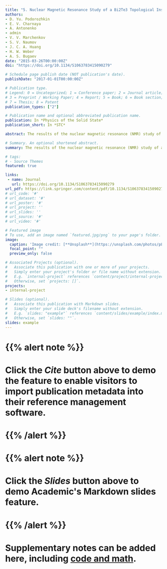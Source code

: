 ```yaml
---
title: "5. Nuclear Magnetic Resonance Study of a Bi2Te3 Topological Insulator"
authors:
- D. Yu. Podorozhkin
- E. V. Charnaya
- A. Antonenko
- admin
- V. V. Marchenkov
- S. V. Naumov
- J. C. A. Huang
- H. W. Weber
- A. S. Bugaev
date: "2015-03-26T00:00:00Z"
doi: "https://doi.org/10.1134/S1063783415090279"

# Schedule page publish date (NOT publication's date).
publishDate: "2017-01-01T00:00:00Z"

# Publication type.
# Legend: 0 = Uncategorized; 1 = Conference paper; 2 = Journal article;
# 3 = Preprint / Working Paper; 4 = Report; 5 = Book; 6 = Book section;
# 7 = Thesis; 8 = Patent
publication_types: ["2"]

# Publication name and optional abbreviated publication name.
publication: In *Physics of the Solid State*
publication_short: In *STC*

abstract: The results of the nuclear magnetic resonance (NMR) study of a grown high-quality $Bi_2 Te_3$ semi-conductor single crystal have been presented. Signals from the $^125 Te$ isotope were detected by the spin echo method in the range from 10 K to room temperature. It was found that the NMR spectrum consists of two lines. The line with a positive shift of the resonance frequency corresponded to the bulk of the sample. The line with a negative shift was interpreted as a signal from the surface of the single crystal. The temperature and orientational dependences of the positions of the NMR line of nuclei in the bulk of the crystal were studied. It was shown that the shifts are mainly determined by the Knight shift due to the interaction with mobile charge carriers. The thermoactivation character of the concentration of mobile charges in the crystal under study, which corresponds to the intrinsic conductance, was proved, and the energy parameters of the thermo-activation processes were calculated.

# Summary. An optional shortened abstract.
summary: The results of the nuclear magnetic resonance (NMR) study of a grown high-quality $Bi_2 Te_3$ semi-conductor single crystal have been presented.

# tags:
# - Source Themes
featured: true

links:
 - name: Journal
   url: https://doi.org/10.1134/S1063783415090279
url_pdf: https://link.springer.com/content/pdf/10.1134/S1063783415090279.pdf
# url_code: '#'
# url_dataset: '#'
# url_poster: '#'
# url_project: ''
# url_slides: ''
# url_source: '#'
# url_video: '#'

# Featured image
# To use, add an image named `featured.jpg/png` to your page's folder. 
image:
  caption: 'Image credit: [**Unsplash**](https://unsplash.com/photos/pLCdAaMFLTE)'
  focal_point: ""
  preview_only: false

# Associated Projects (optional).
#   Associate this publication with one or more of your projects.
#   Simply enter your project's folder or file name without extension.
#   E.g. `internal-project` references `content/project/internal-project/index.md`.
#   Otherwise, set `projects: []`.
projects:
- internal-project

# Slides (optional).
#   Associate this publication with Markdown slides.
#   Simply enter your slide deck's filename without extension.
#   E.g. `slides: "example"` references `content/slides/example/index.md`.
#   Otherwise, set `slides: ""`.
slides: example
---
```


# {{% alert note %}}
# Click the *Cite* button above to demo the feature to enable visitors to import publication metadata into their reference management software.
# {{% /alert %}}

# {{% alert note %}}
# Click the *Slides* button above to demo Academic's Markdown slides feature.
# {{% /alert %}}

# Supplementary notes can be added here, including [code and math](https://sourcethemes.com/academic/docs/writing-markdown-latex/).

